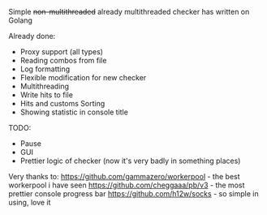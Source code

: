 Simple ~~non-multithreaded~~ already multithreaded checker has written on Golang

Already done:
- Proxy support (all types)
- Reading combos from file
- Log formatting
- Flexible modification for new checker
- Multithreading
- Write hits to file
- Hits and customs Sorting
- Showing statistic in console title


TODO:
- Pause
- GUI
- Prettier logic of checker (now it's very badly in something places)

Very thanks to:
https://github.com/gammazero/workerpool - the best workerpool i have seen
https://github.com/cheggaaa/pb/v3 - the most prettier console progress bar
https://github.com/h12w/socks - so simple in using, love it
